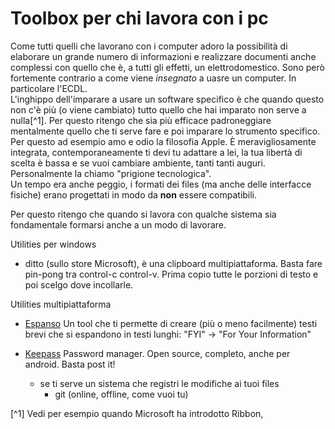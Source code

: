 # Toolbox per chi lavora con i pc

Come tutti quelli che lavorano con i computer adoro la possibilità di elaborare un grande numero di informazioni e realizzare documenti anche complessi con quello che è, a tutti gli effetti, un elettrodomestico. Sono però fortemente contrario a come viene *insegnato* a uasre un computer. In particolare l'ECDL.  
L'inghippo dell'imparare a usare un software specifico è che quando questo non c'è più (o viene cambiato) tutto quello che hai imparato non serve a nulla[^1]. Per questo ritengo che sia più efficace padroneggiare mentalmente quello che ti serve fare e poi imparare lo strumento specifico.  
Per questo ad esempio amo e odio la filosofia Apple. È meravigliosamente integrata, contemporaneamente ti devi tu adattare a lei, la tua libertà di scelta è bassa e se vuoi cambiare ambiente, tanti tanti auguri. Personalmente la chiamo "prigione tecnologica".  
Un tempo era anche peggio, i formati dei files (ma anche delle interfacce fisiche) erano progettati in modo da **non** essere compatibili.  

Per questo ritengo che quando si lavora con qualche sistema sia fondamentale formarsi anche a un modo di lavorare.

Utilities per windows
* ditto (sullo store Microsoft), è una clipboard multipiattaforma. Basta fare pin-pong tra control-c control-v. Prima copio tutte le porzioni di testo e poi scelgo dove incollarle.

Utilities multipiattaforma

* [Espanso](https://espanso.org/) Un tool che ti permette di creare (più o meno facilmente) testi brevi che si espandono in testi lunghi: "FYI" -> "For Your Information"
* [Keepass](https://keepass.info/) Password manager. Open source, completo, anche per android. Basta post it!

	* se ti serve un sistema che registri le modifiche ai tuoi files
		* git (online, offline, come vuoi tu)




[^1] Vedi per esempio quando Microsoft ha introdotto Ribbon, 
